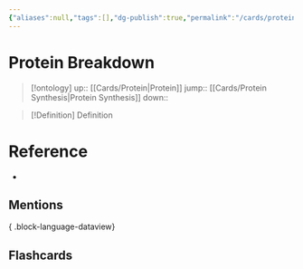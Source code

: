 ```yaml
---
{"aliases":null,"tags":[],"dg-publish":true,"permalink":"/cards/protein-breakdown/","dgPassFrontmatter":true}
---
```


# Protein Breakdown

> [!ontology]
> up:: [[Cards/Protein\|Protein]]
> jump:: [[Cards/Protein Synthesis\|Protein Synthesis]]
> down:: 

> [!Definition] Definition

# Reference

- 

## Mentions


{ .block-language-dataview}

## Flashcards